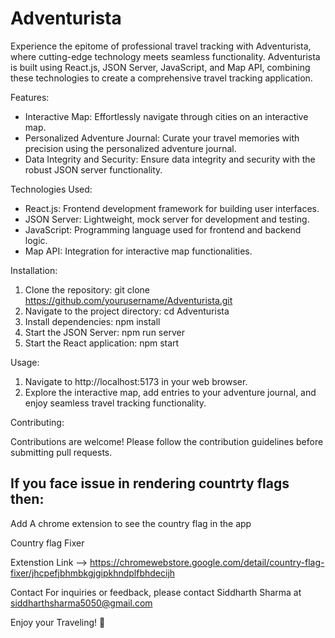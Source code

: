 # Adventurista

Experience the epitome of professional travel tracking with Adventurista, where cutting-edge technology meets seamless functionality. Adventurista is built using React.js, JSON Server, JavaScript, and Map API, combining these technologies to create a comprehensive travel tracking application.

Features:

- Interactive Map: Effortlessly navigate through cities on an interactive map.
- Personalized Adventure Journal: Curate your travel memories with precision using the personalized adventure journal.
- Data Integrity and Security: Ensure data integrity and security with the robust JSON server functionality.

Technologies Used:

- React.js: Frontend development framework for building user interfaces.
- JSON Server: Lightweight, mock server for development and testing.
- JavaScript: Programming language used for frontend and backend logic.
- Map API: Integration for interactive map functionalities.

Installation:

1. Clone the repository: git clone https://github.com/yourusername/Adventurista.git
2. Navigate to the project directory: cd Adventurista
3. Install dependencies: npm install
4. Start the JSON Server: npm run server
5. Start the React application: npm start

Usage:

1. Navigate to http://localhost:5173 in your web browser.
2. Explore the interactive map, add entries to your adventure journal, and enjoy seamless travel tracking functionality.

Contributing:

Contributions are welcome! Please follow the contribution guidelines before submitting pull requests.

## If you face issue in rendering countrty flags then:

Add A chrome extension to see the country flag in the app

Country flag Fixer

Extenstion Link --> https://chromewebstore.google.com/detail/country-flag-fixer/jhcpefjbhmbkgjgipkhndplfbhdecijh

Contact
For inquiries or feedback, please contact Siddharth Sharma at siddharthsharma5050@gmail.com

Enjoy your Traveling! 🙂
